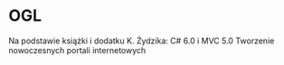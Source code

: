 # OGL
Na podstawie książki i dodatku K. Żydzika: C# 6.0 i MVC 5.0 Tworzenie nowoczesnych portali internetowych
